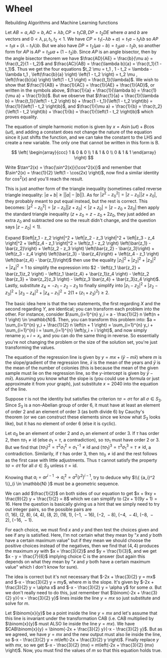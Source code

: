 # Wheel
Rebuilding Algorithms and Machine Learning functions

Let $AB = a, AD = b, AC = \lambda b, CP = t_1 CB, DP = t_2 DE$  where $a$ and $b$ are vectors and $0 < \lambda , \mu , t_1 , t_2 < 1$. We have $CP = t_1 \left(-\lambda b + a \right) = t_1 a - t_1 \lambda b$ so $AP = t_1 a + \left(\lambda - t_1 \lambda \right)b$. But we also have $DP = t_2 \left(\mu a - b \right) = t_2 \mu a - t_2 b$, so another form for $AP$ is $AP = t_2 \mu a + \left(1 - t_2 \right)b$. Since $AP$ is an angle bisector, then by the angle bisector theorem we have $\frac{AD}{AE} = \frac{b}{\mu a} = \frac{t_2}{1 - t_2}$ and $\frac{AC}{AB} = \frac{\lambda b}{a} = \frac{t_1}{1 - t_1}$. Thus we get the four equations $t_2 \mu = t_1 , 1 - t_2 = \lambda - \lambda t_1 , \left(\frac{b}{a} \right) \left(1 - t_2 \right) = t_2 \mu , \left(\frac{b}{a} \right) \left(1 - t_1 \right) = \frac{t_1}{\lambda}$. We wish to show that $\frac{1}{AB} + \frac{1}{AC} = \frac{1}{AE} + \frac{1}{AD}$, or written in the symbols above, $\frac{1}{a} + \frac{1}{\lambda b} = \frac{1}{\mu a} + \frac{1}{b}$. But we observe that $\frac{1}{a} + \frac{1}{\lambda b} = \frac{t_1}{\left(1 - t_2 \right) b} + \frac{1 - t_1}{\left(1 - t_2 \right)b} = \frac{1}{\left(1 - t_2 \right)b}$, and $\frac{1}{\mu a} + \frac{1}{b} = \frac{t_2}{\left(1 - t_2 \right)b} + \frac{1}{b} = \frac{1}{\left(1 - t_2 \right)b}$ which proves equality. 


The equation of simple harmonic motion is given by $x = A\sin(\omega t) + B\cos(\omega t)$, and adding a constant does not change the nature of the equation since it just shifts the function, and we can take the constant to the LHS and create a new variable. The only one that cannot be written in this form is B.


$$ \left( \begin{array}{ccc} 1 & 0 & 0 \\
1 & 1 & 0 \\ 
0 & 1 & 1 \end{array} \right) $$

Write $\tan^2(x) = \frac{\sin^2(x)}{\cos^2(x)}$ and remember that $\sin^2(x) = \frac{1}{2} \left(1 - \cos(2x) \right)$, now find a similar identity for $\cos^2(x)$ and you'll reach the result.

This is just another form of the triangle inequality (sometimes called reverse triangle inequality: $\left|a + b \right| \geq \left| |a| - |b| \right|$). As for $\left|z^2 - {z_0}^2 \right| = \left|z - z_0 \right| \left|z + z_0 \right|$, they probably meant to put equal instead, but the rest is correct. This becomes: $\left|z^2 - {z_0}^2 \right| = \left|z - z_0 \right| \left|z + z_0 \right| < \left|z + z_0 \right| = \left|z - z_0 + 2z_0 \right|$ then apply the standard triangle inequality ($z + z_0 = z - z_0 + 2z_0$, they just added an extra $z_0$ and subtracted one so the result didn't change, and the question says $\left|z - z_0 \right| < 1$).

Expand $\left|z_1 - z_2 \right|^2 + \left|z_2 - z_3 \right|^2 + \left|z_3 - z_4 \right|^2 + \left|z_4 - z_1 \right|^2 = \left(z_1 - z_2 \right) \left(\bar{z_1} - \bar{z_2}\right) + \left(z_2 - z_3 \right) \left(\bar{z_2} - \bar{z_3}\right) + \left(z_3 - z_4 \right) \left(\bar{z_3} - \bar{z_4}\right) + \left(z_4 - z_1 \right) \left(\bar{z_4} - \bar{z_1}\right)$ then use the equality $\left|z_1 \right|^2 +\left|z_2 \right|^2 + \left|z_3 \right|^2 + \left|z_4 \right|^2 = 1$ to simplify the expression into $2 - \left(z_1 \bar{z_2} + \bar{z_1}z_2 \right) - \left(z_1 \bar{z_4} + \bar{z_1}z_4 \right) - \left(z_2 \bar{z_3} + \bar{z_2}z_3 \right) - \left(z_3 \bar{z_4} + \bar{z_3}z_4 \right)$. Lastly, substitute $z_4 = -z_1 - z_2 - z_3$ to finally simplify into $\left|z_1 - z_2 \right|^2 + \left|z_2 - z_3 \right|^2 + \left|z_3 - z_4 \right|^2 + \left|z_4 - z_1 \right|^2 = 2\left(1 + \left(z_1 + z_3 \right)^2 \right) \geq 2$.


The basic idea here is that the two statements, the first regarding $X$ and the second regarding $Y$, are identical; you can transform each problem into the other. 
For instance, consider $\sum_{i=1}^{n} y_i = a - \frac{1}{2} n \left(n + 1 \right) \in \mathbb{N}$. Then, you can transform this problem into:
$a = \sum_{i=1}^{n} y_i + \frac{1}{2} n \left(n + 1 \right) = \sum_{i=1}^{n} y_i + \sum_{i=1}^{n} i = \sum_{i=1}^{n} \left(y_i + i \right)$, and now simply rename $y_i + i = x_i$, and you can do the same thing in reverse. So essentially you're not changing the problem or the size of the solution set, you're just transforming the values. 


The equation of the regression line is given by $y = mx + \left(\bar{y} - m \bar{x} \right)$ where $m$ is the slope/gradient of the regression line, $\bar{x}$ is the mean of the years and $\bar{y}$ is the mean of the number of colonies (this is because the mean of the given sample must lie on the regression line, so the $y$-intercept is given by $\bar{y} - m \bar{x}$). Assuming you know what the slope is (you could use a formula or just approximate it from your graph), just substitute $x = 2040$ into the equation of the line.

Suppose $\tau$ is not the identity but satisfies the criterion $\tau \sigma = \sigma \tau$ for all $\sigma \in S_3$. Since $S_3$ is a non-Abelian group of order 6, it must have at least an element of order 2 and an element of order 3 (as both divide 6) by Cauchy's theorem (or we can construct these elements since we know what $S_3$ looks like), but it has no element of order 6 (else it is cyclic).

Let $\sigma_0$ be an element of order 2 and $\sigma_1$ an element of order 3. If $\tau$ has order 2, then $\tau \sigma_1 \neq \text{id}$ (else $\sigma_1 = \tau$, a contradiction), so $\tau \sigma_1$ must have order 2 or 3. But we find that $\left(\tau \sigma_1 \right)^2 = \tau^2 {\sigma_1}^2 = {\sigma_1}^{-1} \neq \text{id}$ and $\left(\tau \sigma_1 \right)^3 = \tau^3 {\sigma_1}^3 = \tau \neq \text{id}$, a contradiction. Similarily, if $\tau$ has order 3, then $\tau \sigma_0 \neq \text{id}$ and the rest follows as the first case with little adjustments. Thus $\tau$ cannot satisfy the property $\tau \sigma = \sigma \tau$ for all $\sigma \in S_3$ unless $\tau = \text{id}$.

Knowing that $a_i = ar^{i - 1} \rightarrow a_i^2 = a^2 \left(r^2 \right)^{i - 1}$, try to deduce why $\\{ {a_i}^2 \\}_{i \in \mathbb{N} }$ must be a geometric sequence.

We can add $\frac{1}{2}$ on both sides of our equation to get $x + 9xy + \frac{9}{2} y + \frac{1}{2} = 8$ which we can simplify to $(2x + 1)(9y + 1) = 16$. Here the question is basically giving us a hint that we simply need to try out integer pairs, so the possible pairs are $(1,\ 16),\ (2,\ 8),\ (4,\ 4),\ (8,\ 2),\ (16,\ 1),\ (-1,\ -16),\ (-2,\ -8),\ (-4,\ -4),\ (-8,\ -2),\ (-16,\ -1)$. 

For each choice, we must find $x$ and $y$ and then test the choices given and see if any is satisfied. Here, I'm not certain what they mean by "$x$ and $y$ both have a certain maximum value" but if they mean we should choose the positive choices instead of the negatives, then we find that $(4, 4)$ produces the maximum $xy$ with $x = \frac{3}{2}$ and $y = \frac{1}{3}$, and we get $x - y = \frac{7}{6}$ implying choice C is the answer (but again this depends on what they mean by "$x$ and $y$ both have a certain maximum value" which I don't know for sure).

The idea is correct but it's not necessary that $-2x + \frac{3}{2} y = mx$ and $-x - \frac{3}{2} y = my$, where $m$ is the slope. It's given by $-2x + \frac{3}{2} y = \alpha x$ and $-x - \frac{3}{2} y = \alpha y$ for some $\alpha$. But we don't really need to do this, just remember that $\binom{-2x + \frac{3}{2} y}{-x - \frac{3}{2} y}$ lines inside the line $y = mx$ so just substitute and solve for $m$.

Let $\binom{x}{y}$ be a point inside the line $y = mx$ and let's assume that this line is invariant under the transformation CAB (i.e. CAB multiplied by $\binom{x}{y}$ must ALSO lie inside the line $y = mx$). We have $CAB\binom{x}{y} = \binom{-2x + \frac{3}{2} y}{-x - \frac{3}{2} y}$. But as we agreed, we have $y = mx$ and the new output must also lie inside the line, so $-x - \frac{3}{2} y = m\left(-2x + \frac{3}{2} y \right)$. Finally replace $y$ with $mx$, so we get $-x - \frac{3}{2} (mx) = m\left(-2x + \frac{3}{2} (mx) \right)$. Now, you must find the values of $m$ so that this equation holds true.
